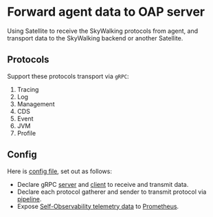 # Forward agent data to OAP server

Using Satellite to receive the SkyWalking protocols from agent, and transport data to the SkyWalking backend or another Satellite.

## Protocols 
Support these protocols transport via `gRPC`:
1. Tracing
2. Log
3. Management 
4. CDS 
5. Event 
6. JVM 
7. Profile

## Config

Here is [config file](satellite_config.yaml), set out as follows:

- Declare gRPC [server](../../plugins/server_grpc-server.md) and [client](../../plugins/client_grpc-client.md) to receive and transmit data.
- Declare each protocol gatherer and sender to transmit protocol via [pipeline](../../configuration/pipe-plugins.md).
- Expose [Self-Observability telemetry data](../../configuration/common.md#self-telemetry) to [Prometheus](../../plugins/server_prometheus-server.md).
